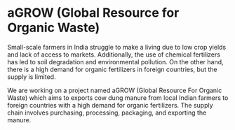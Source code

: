# aGROW (Global Resource for Organic Waste)
Small-scale farmers in India struggle to make a living due to low crop yields and lack of access to markets. Additionally, the use of chemical fertilizers has led to soil degradation and environmental pollution. On the other hand, there is a high demand for organic fertilizers in foreign countries, but the supply is limited.

We are working on a project named aGROW (Global Resource For Organic Waste) which aims to exports cow dung manure from local Indian farmers to foreign countries with a high demand for organic fertilizers. The supply chain involves purchasing, processing, packaging, and exporting the manure.
